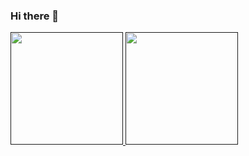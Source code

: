 ### Hi there 👋
<div>
   <a href="">
     <img height="180em" src="https://github-readme-stats.vercel.app/api?username=claudiojaymediniz&show_icons=true&theme=dracula&include_all_commits=true&count_private=true"/>
     <img height="180em" src="https://github-readme-stats.vercel.app/api/top-langs/?username=claudiojaymediniz&layout=compact&langs_count=16&theme=dracula"/>
     
       
</div>
<!--
**ClaudioJaymeDiniz/claudiojaymediniz** is a ✨ _special_ ✨ repository because its `README.md` (this file) appears on your GitHub profile.

Here are some ideas to get you started:

- 🔭 I’m currently working on ...
- 🌱 I’m currently learning ...
- 👯 I’m looking to collaborate on ...
- 🤔 I’m looking for help with ...
- 💬 Ask me about ...
- 📫 How to reach me: ...
- 😄 Pronouns: ...
- ⚡ Fun fact: ...



